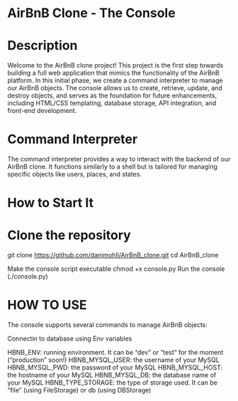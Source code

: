 # AirBnB Clone - The Console

# Description

Welcome to the AirBnB clone project! This project is the first step towards
building a full web application that mimics the functionality of the AirBnB 
platform. In this initial phase, we create a command interpreter to manage our
AirBnB objects. The console allows us to create, retrieve, update, and destroy
objects, and serves as the foundation for future enhancements, including
HTML/CSS templating, database storage, API integration, and front-end
development.

# Command Interpreter

The command interpreter provides a way to interact with the backend of our
AirBnB clone. It functions similarly to a shell but is tailored for managing 
specific objects like users, places, and states.

# How to Start It
# Clone the repository
git clone https://github.com/danimohli/AirBnB_clone.git
cd AirBnB_clone

Make the console script executable
chmod +x console.py
Run the console (./console.py)

# HOW TO USE
The console supports several commands to manage AirBnB objects:

Connectin to database using Env variables

HBNB_ENV: running environment. It can be “dev” or “test” for the moment (“production” soon!)
HBNB_MYSQL_USER: the username of your MySQL
HBNB_MYSQL_PWD: the password of your MySQL
HBNB_MYSQL_HOST: the hostname of your MySQL
HBNB_MYSQL_DB: the database name of your MySQL
HBNB_TYPE_STORAGE: the type of storage used. It can be “file” (using FileStorage) or db (using DBStorage)
